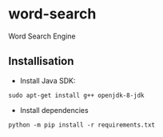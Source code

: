 # word-search
Word Search Engine

## Installisation

- Install Java SDK:
  
```
sudo apt-get install g++ openjdk-8-jdk
```

- Install dependencies
```
python -m pip install -r requirements.txt
```